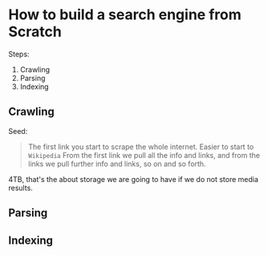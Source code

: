 # How to build a search engine from Scratch

Steps:
1. Crawling
2. Parsing
3. Indexing

## Crawling

Seed:
> The first link you start to scrape the whole internet. Easier to start to `Wikipedia`
From the first link we pull all the info and links, and from the links we pull further info and links, so on and so forth.

4TB, that's the about storage we are going to have if we do not store media results.


## Parsing



## Indexing


